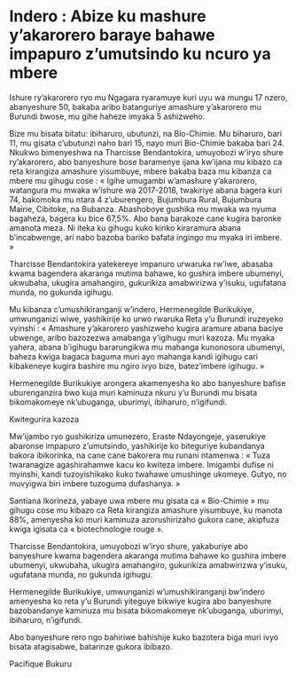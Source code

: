 # Indero : Abize ku mashure y’akarorero baraye bahawe impapuro z’umutsindo ku ncuro ya mbere

Ishure ry’akarorero ryo mu Ngagara ryaramuye kuri uyu wa mungu 17 nzero, abanyeshure 50, bakaba aribo batanguriye amashure y’akarorero mu Burundi bwose, mu gihe haheze imyaka 5 ashizweho.

Bize mu bisata bitatu: ibiharuro, ubutunzi, na Bio-Chimie. Mu biharuro, bari 11, mu gisata c’ubutunzi naho bari 15, nayo muri Bio-Chimie bakaba bari 24. Nkukwo bimenyeshwa na Tharcisse Bendantokira, umuyobozi w’iryo shure ry’akarorero, abo banyeshure bose baramenye ijana kw’ijana mu kibazo ca reta kirangiza amashure yisumbuye, mbere bakaba baza mu kibanza ca mbere mu gihugu cose : « Igihe umugambi w’amashure y’akarorero, watangura mu mwaka w’ishure wa 2017-2018, twakiriye abana bagera kuri 74, bakomoka mu ntara 4 z’uburengero, Bujumbura Rural, Bujumbura Mairie, Cibitoke, na Bubanza. Abashoboye gushika mu mwaka wa nyuma bagaheza, bagera ku bice 67,5%. Abo bana barakoze cane kugira baronke amanota meza. Ni iteka ku gihugu kuko kiriko kiraramura abana b’incabwenge, ari nabo bazoba bariko bafata ingingo mu myaka iri imbere. »

Tharcisse Bendantokira yatekereye impanuro urwaruka rw’iwe, abasaba kwama bagendera akaranga mutima bahawe, ko gushira imbere ubumenyi, ukwubaha, ukugira amahangiro, gukurikiza amabwirizwa y’isuku, ugufatana munda, no gukunda igihugu.

Mu kibanza c’umushikiranganji w’indero, Hermenegilde Burikukiye, umwunganizi wiwe, yashikirije ko urwo rwaruka Reta y’u Burundi iruzeyeko vyinshi : « Amashure y’akarorero yashizweho kugira aramure abana baciye ubwenge, aribo bazozezwa amabanga y’igihugu muri kazoza. Mu myaka yahera, abana b’igihugu bararungikwa mu mahanga kunonosora ubumenyi, baheza kwiga bagaca baguma muri ayo mahanga kandi igihugu cari kibakeneye kugira bashire mu ngiro ivyo bize, batez’imbere igihugu. »

Hermenegilde Burikukiye arongera akamenyesha ko abo banyeshure bafise uburenganzira bwo kuja muri kaminuza nkuru y’u Burundi mu bisata bikomakomeye nk’ubuganga, uburimyi, ibiharuro, n’igifundi.

Kwitegurira kazoza

Mw’ijambo ryo gushikiriza umunezero, Eraste Ndayongeje, yaserukiye abaronse impapuro z’umutsindo, yashikirije ko biteguriye kubandanya bakora ibikorinka, na cane cane bakorera mu runani ntamenwa : « Tuza twaranagize agashirahamwe kacu ko kwiteza imbere. Imigambi dufise ni myinshi, kandi tuzoyishikako kuko twahawe umushinge ukomeye. Gutyo, no muvyigwa biri imbere tuzoguma dufashanya. »

Santiana Ikorineza, yabaye uwa mbere mu gisata ca « Bio-Chimie » mu gihugu cose mu kibazo ca Reta kirangiza amashure yisumbuye, ku manota 88%, amenyesha ko muri kaminuza azorushirizaho gukora cane, akipfuza kwiga igisata ca « biotechnologie rouge ».

Tharcisse Bendantokira, umuyobozi w’iryo shure, yakaburiye abo banyeshure kwama bagendera akaranga mutima bahawe ko gushira imbere ubumenyi, ukwubaha, ukugira amahangiro, gukurikiza amabwirizwa y’isuku, ugufatana munda, no gukunda igihugu.

Hermenegilde Burikukiye, umwunganizi w’umushikiranganji bw’indero amenyesha ko reta y’u Burundi yiteguye bikwiye kugira abo banyeshure bazobandanye kaminuza mu bisata bikomakomeye nk’ubuganga, uburimyi, ibiharuro, n’igifundi.

Abo banyeshure rero ngo bahiriwe bahishije kuko bazotera biga muri ivyo bisata atagisabwe, batarinze gukora ibibazo.

Pacifique Bukuru